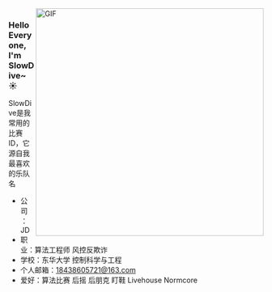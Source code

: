 <img align="right" alt="GIF" src="https://user-images.githubusercontent.com/57030042/156145287-506360c8-2a0e-4a90-9391-421b6873e27c.jpg" width="450" />

### Hello Everyone, I'm SlowDive~ ☀️ 
SlowDive是我常用的比赛ID，它源自我最喜欢的乐队名
- 公司：JD
- 职业：算法工程师 风控反欺诈    
- 学校：东华大学 控制科学与工程
- 个人邮箱：18438605721@163.com
- 爱好：算法比赛 后摇 后朋克 盯鞋 Livehouse Normcore


<!--
**qkx1998/qkx1998** is a ✨ _special_ ✨ repository because its `README.md` (this file) appears on your GitHub profile.
-->


